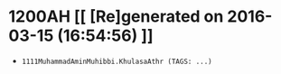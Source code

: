 # 1200AH [[ [Re]generated on 2016-03-15 (16:54:56) ]]

* `1111MuhammadAminMuhibbi.KhulasaAthr (TAGS: ...)`
